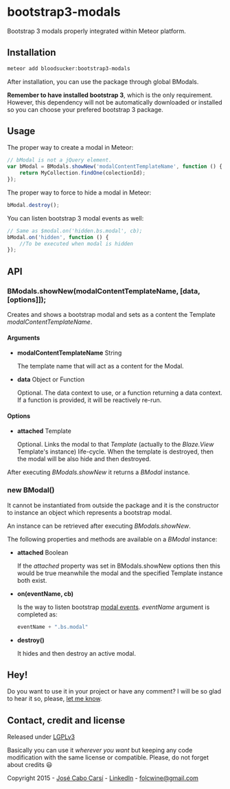 # bootstrap3-modals

Bootstrap 3 modals properly integrated within Meteor platform.

## Installation

```bash
meteor add bloodsucker:bootstrap3-modals
```

After installation, you can use the package through global BModals.

**Remember to have installed bootstrap 3**, which is the only requirement. However, this dependency will not be automatically downloaded or installed so you can choose your prefered bootstrap 3 package.

## Usage

The proper way to create a modal in Meteor:

```javascript
// bModal is not a jQuery element.
var bModal = BModals.showNew('modalContentTemplateName', function () {
	return MyCollection.findOne(colectionId);
});
```

The proper way to force to hide a modal in Meteor:
```javascript
bModal.destroy();
```

You can listen bootstrap 3 modal events as well:
```javascript
// Same as $modal.on('hidden.bs.modal', cb);
bModal.on('hidden', function () { 
	//To be executed when modal is hidden
});
```

## API

### BModals.showNew(modalContentTemplateName, [data, [options]]);

Creates and shows a bootstrap modal and sets as a content the Template *modalContentTemplateName*.

#### Arguments

* **modalContentTemplateName** String
  
  The template name that will act as a content for the Modal.
  
* **data** Object or Function
  
  Optional. The data context to use, or a function returning a data context. If a function is provided, it will be reactively re-run.
  
#### Options

* **attached** Template
  
  Optional. Links the modal to that *Template* (actually to the *Blaze.View* Template's instance) life-cycle. When the template is destroyed, then the modal will be also hide and then destroyed.

After executing *BModals.showNew* it returns a *BModal* instance.

### new BModal()

It cannot be instantiated from outside the package and it is the constructor to instance an object which represents a bootstrap modal.

An instance can be retrieved after executing *BModals.showNew*.

The following properties and methods are available on a *BModal* instance:

* **attached** Boolean

  If the *attached* property was set in BModals.showNew options then this would be true meanwhile the modal and the specified Template instance both exist.

* **on(eventName, cb)**

  Is the way to listen bootstrap [modal events](http://getbootstrap.com/javascript/#modals-events). *eventName* argument is completed as:

  ```javascript
  eventName + ".bs.modal"
  ```

* **destroy()**
  
  It hides and then destroy an active modal.

## Hey!

Do you want to use it in your project or have any comment? I will be so glad to hear it so, please, [let me know](#contacts-credits-and-license).

## Contact, credit and license

Released under [LGPLv3]

Basically you can use it *wherever you want* but keeping any code modification with the same license or compatible. Please, do not forget about credits :smiley:

Copyright 2015 - [José Cabo Carsí] - [LinkedIn] - folcwine@gmail.com

[LGPLv3]:http://www.gnu.org/copyleft/lesser.html
[José Cabo Carsí]:https://github.com/Bloodsucker
[LinkedIn]:https://es.linkedin.com/in/josecabo
